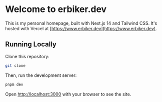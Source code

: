 # Welcome to erbiker.dev

This is my personal homepage, built with Next.js 14 and Tailwind CSS. It's hosted with Vercel at [https://www.erbiker.dev](https://www.erbiker.dev).

## Running Locally

Clone this repository:

```bash
git clone
```

Then, run the development server:

```bash
pnpm dev
```

Open [http://localhost:3000](http://localhost:3000) with your browser to see the site.
